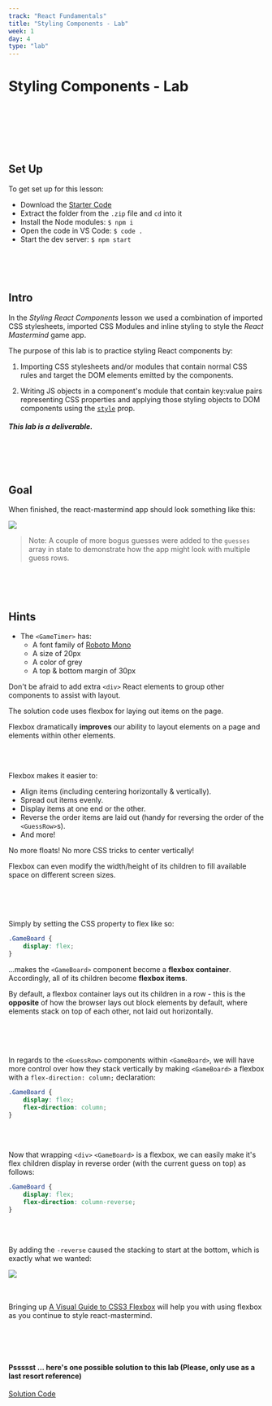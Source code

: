 ```yaml
---
track: "React Fundamentals"
title: "Styling Components - Lab"
week: 1
day: 4
type: "lab"
---
```



# Styling Components - Lab

<br>
<br>
<br>
<br>
<br>


## Set Up

To get set up for this lesson:

- Download the <a href="/downloads/react_fundamentals/styling-components-lab/react-mastermind.zip" download>Starter Code</a>
- Extract the folder from the `.zip` file and `cd` into it
- Install the Node modules: `$ npm i`
- Open the code in VS Code: `$ code .`
- Start the dev server: `$ npm start`


<br>
<br>
<br>




## Intro

In the _Styling React Components_ lesson we used a combination of imported CSS stylesheets, imported CSS Modules and inline styling to style the _React Mastermind_ game app.

The purpose of this lab is to practice styling React components by:

1. Importing CSS stylesheets and/or modules that contain normal CSS rules and target the DOM elements emitted by the components.

2. Writing JS objects in a component's module that contain key:value pairs representing CSS properties and applying those styling objects to DOM components using the [`style`](https://facebook.github.io/react/docs/dom-elements.html#style) prop.


##### This lab is a deliverable.


<br>
<br>
<br>



## Goal

When finished, the react-mastermind app should look something like this:

<img src="https://i.imgur.com/T4dN4UU.png">

> Note: A couple of more bogus guesses were added to the `guesses` array in state to demonstrate how the app might look with multiple guess rows. 

<br>
<br>
<br>



## Hints

- The `<GameTimer>` has:
	- A font family of [Roboto Mono](https://fonts.google.com/specimen/Roboto+Mono)
	- A size of 20px
	- A color of grey
	- A top & bottom margin of 30px


Don't be afraid to add extra `<div>` React elements to group other components to assist with layout.

The solution code uses flexbox for laying out items on the page.

Flexbox dramatically **improves** our ability to layout elements on a page and elements within other elements.


<br>
<br>

Flexbox makes it easier to:

- Align items (including centering horizontally & vertically).
- Spread out items evenly.
- Display items at one end or the other.
- Reverse the order items are laid out (handy for reversing the order of the `<GuessRow>`s).
- And more!


No more floats! No more CSS tricks to center vertically!


Flexbox can even modify the width/height of its children to fill available space on different screen sizes.

<br>
<br>
<br>


Simply by setting the CSS property to flex like so:
	
```css
.GameBoard {
	display: flex;
}
```

...makes the `<GameBoard>` component become a **flexbox container**. Accordingly, all of its children become **flexbox items**.

By default, a flexbox container lays out its children in a row - this is the **opposite** of how the browser lays out block elements by default, where elements stack on top of each other, not laid out horizontally.

<br>
<br>
<br>


In regards to the `<GuessRow>` components within `<GameBoard>`, we will have more control over how they stack vertically by making `<GameBoard>` a flexbox with a `flex-direction: column;` declaration:

```css
.GameBoard {
	display: flex;
	flex-direction: column;
}
```

<br>
<br>


Now that wrapping `<div>` `<GameBoard>` is a flexbox, we can easily make it's flex children display in reverse order (with the current guess on top) as follows:

```css
.GameBoard {
	display: flex;
	flex-direction: column-reverse;
}
```

<br>
<br>


By adding the `-reverse` caused the stacking to start at the bottom, which is exactly what we wanted:

<img src="https://i.imgur.com/cNrGkdA.png">

<br>
<br>
<br>

Bringing up [A Visual Guide to CSS3 Flexbox](https://scotch.io/tutorials/a-visual-guide-to-css3-flexbox-properties?utm_content=bufferbb7b2&utm_medium=social&utm_source=twitter.com&utm_campaign=buffer#comments-section) will help you with using flexbox as you continue to style react-mastermind.

<br>
<br>
<br>



#### Pssssst ... here's one possible solution to this lab (Please, only use as a last resort reference) 

<a href="/downloads/react_fundamentals/styling-components-lab-solution/react-mastermind.zip" download>Solution Code</a>
